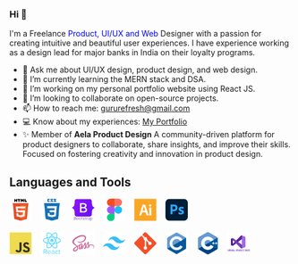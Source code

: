 <h3>Hi 👋</h3>

I'm a Freelance <span style="color:blue">Product, UI/UX and Web</span> Designer with a passion for creating intuitive and beautiful user experiences. I have experience working as a design lead for major banks in India on their loyalty programs.

- 💬 Ask me about UI/UX design, product design, and web design.
- 🌱 I’m currently learning the MERN stack and DSA.
- 🔭 I’m working on my personal portfolio website using React JS.
- 👯 I’m looking to collaborate on open-source projects.
- 📫 How to reach me: [gururefresh@gmail.com](mailto:gururefresh@gmail.com)
- 💻 Know about my experiences: [My Portfolio](http://gurusarvankar.com)
- ✨ Member of <strong>Aela Product Design</strong> A community-driven platform for product designers to collaborate, share insights, and improve their skills. Focused on fostering creativity and innovation in product design.


## Languages and Tools

<div>
  <img src="https://github.com/devicons/devicon/blob/master/icons/html5/html5-original-wordmark.svg" title="HTML5" alt="HTML" width="40" height="40" />&nbsp;&nbsp;&nbsp;
  <img src="https://github.com/devicons/devicon/blob/master/icons/css3/css3-plain-wordmark.svg"  title="CSS3" alt="CSS" width="40" height="40" />&nbsp;&nbsp;&nbsp;
  <img src="https://github.com/devicons/devicon/blob/master/icons/bootstrap/bootstrap-original-wordmark.svg"  title="Bootstrap CSS" alt="CSS" width="40" height="40" />&nbsp;&nbsp;&nbsp;
  <img src="https://github.com/devicons/devicon/blob/master/icons/figma/figma-original.svg"  title="Figma" alt="CSS" width="40" height="40" />&nbsp;&nbsp;&nbsp;
  <img src="https://github.com/devicons/devicon/blob/master/icons/illustrator/illustrator-plain.svg"  title="Adobe Illustrator" alt="CSS" width="40" height="40" />&nbsp;&nbsp;&nbsp;
  <img src="https://github.com/devicons/devicon/blob/master/icons/photoshop/photoshop-original.svg"  title="Adobe Photoshop" alt="CSS" width="40" height="40" />&nbsp;&nbsp;&nbsp;<br/><br/>
  <img src="https://github.com/devicons/devicon/blob/master/icons/javascript/javascript-original.svg" title="JavaScript" alt="JavaScript" width="40" height="40" />&nbsp;&nbsp;&nbsp;
  <img src="https://github.com/devicons/devicon/blob/master/icons/react/react-original-wordmark.svg" title="React" alt="React" width="40" height="40"  />&nbsp;&nbsp;&nbsp;
  <img src="https://github.com/devicons/devicon/blob/master/icons/sass/sass-original.svg" title="SASS CSS"   alt="SASS CSS"  width="40" height="40"  />&nbsp;&nbsp;&nbsp;
  <img src="https://github.com/devicons/devicon/blob/master/icons/tailwindcss/tailwindcss-original.svg" title="Tailwind CSS"   alt="Tailwind CSS"  width="40" height="40"  />&nbsp;&nbsp;&nbsp;  
  <img src="https://github.com/devicons/devicon/blob/master/icons/git/git-original.svg" title="Git" alt="Git" width="40" height="40" />&nbsp;&nbsp;&nbsp;
   <img src="https://github.com/devicons/devicon/blob/master/icons/c/c-original.svg" title="C Language" alt="C Language"  width="40" height="40" />&nbsp;&nbsp;&nbsp;
  <img src="https://github.com/devicons/devicon/blob/master/icons/cplusplus/cplusplus-original.svg" title="C++"   alt="C++"  width="40" height="40"  />&nbsp;&nbsp;&nbsp;
   <img src="https://github.com/devicons/devicon/blob/master/icons/visualstudio/visualstudio-original-wordmark.svg" title="VS Code" alt="VS Code"  width="40" height="40" />&nbsp;&nbsp;&nbsp;
   
</div>


<!--
## Projects

1. **Urban Tummy**
   - **Description**: <span style="color: #ff6347;">Food delivery app that allows users to order meals prepared by local home chefs and have them delivered to their homes.</span>
   - **Technologies**: Figma, Adobe Illustrator, UX, UI Design
   - [View Project](http://gurusarvankar.com/urbanTummy.html)

2. **Oriental Bank Vehicle Insurance**
   - **Description**: <span style="color: #ff6347;">This project is to design and develop a user-friendly website for Oriental Bank Vehicle Insurance that provides customers with a seamless experience in purchasing their vehicle insurance policies.</span>
   - **Technologies**:HTML5, CSS3, JavaScript, Bootstrap CSS, Figma, Adobe Illustrator
   - [View Project](http://gurusarvankar.com/OrientalInsurance.htm)


**GuruSarvankar/GuruSarvankar** is a ✨ _special_ ✨ repository because its `README.md` (this file) appears on your GitHub profile.

Here are some ideas to get you started:

- 🔭 I’m currently working on ...
- 
- 👯 I’m looking to collaborate on ...
- 🤔 I’m looking for help with ...
- 💬 Ask me about ...
- 📫 How to reach me: ...
- 😄 Pronouns: ...
- ⚡ Fun fact: ...

more icons ; https://github.com/marwin1991/profile-technology-icons/blob/main/README.md
-->

